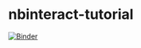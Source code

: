 # nbinteract-tutorial

[![Binder](https://mybinder.org/badge.svg)](https://mybinder.org/v2/gh/xflorameng/nbinteract-image/master)
